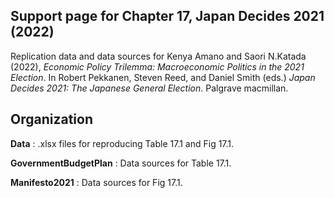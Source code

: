 
## Support page for Chapter 17, Japan Decides 2021 (2022)


Replication data and data sources for Kenya Amano and Saori N.Katada (2022), *Economic Policy Trilemma: Macroeconomic Politics in the 2021 Election*. In Robert Pekkanen, Steven Reed, and Daniel Smith (eds.) *Japan Decides 2021: The Japanese General Election*. Palgrave macmillan.



## Organization
**Data** : .xlsx files for reproducing Table 17.1 and Fig 17.1.

**GovernmentBudgetPlan** : Data sources for Table 17.1.

**Manifesto2021** : Data sources for Fig 17.1.

